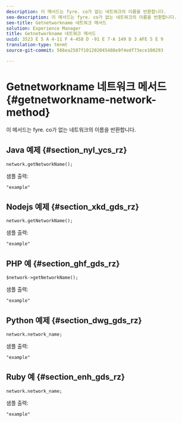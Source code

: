 ```yaml
---
description: 이 메서드는 fyre. co가 없는 네트워크의 이름을 반환합니다.
seo-description: 이 메서드는 fyre. co가 없는 네트워크의 이름을 반환합니다.
seo-title: Getnetworkname 네트워크 메서드
solution: Experience Manager
title: Getnetworkname 네트워크 메서드
uuid: 3523 E 5 A 4-11 F 4-458 D -91 E 7-A 149 D 3 AFE 5 E 9
translation-type: tm+mt
source-git-commit: 566ea2587f101202045488e9f4edf73ece100293

---
```



# Getnetworkname 네트워크 메서드{#getnetworkname-network-method}

이 메서드는 fyre. co가 없는 네트워크의 이름을 반환합니다.

## Java 예제 {#section_nyl_ycs_rz}

```
network.getNetworkName();
```

샘플 출력:

```
"example" 
```

## Nodejs 예제 {#section_xkd_gds_rz}

```
network.getNetworkName();
```

샘플 출력:

```
"example" 
```

## PHP 예 {#section_ghf_gds_rz}

```
$network->getNetworkName(); 
```

샘플 출력:

```
"example" 
```

## Python 예제 {#section_dwg_gds_rz}

```
network.network_name; 
```

샘플 출력:

```
"example" 
```

## Ruby 예 {#section_enh_gds_rz}

```
network.network_name; 
```

샘플 출력:

```
"example" 
```


